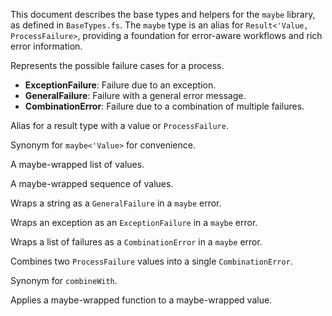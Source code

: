 <!-- (dl
(section-meta
    (title Base Types API)
)
) -->

<!-- (dl (# Overview)) -->

This document describes the base types and helpers for the `maybe` library, as defined in `BaseTypes.fs`. The `maybe` type is an alias for `Result<'Value, ProcessFailure>`, providing a foundation for error-aware workflows and rich error information.

<!-- (dl (# Types)) -->

<!-- (dl (## ProcessFailure)) -->
Represents the possible failure cases for a process.
- **ExceptionFailure**: Failure due to an exception.
- **GeneralFailure**: Failure with a general error message.
- **CombinationError**: Failure due to a combination of multiple failures.

<!-- (dl (## maybe<'Value>)) -->
Alias for a result type with a value or `ProcessFailure`.

<!-- (dl (## Maybe<'Value>)) -->
Synonym for `maybe<'Value>` for convenience.

<!-- (dl (## mlist<'Value>)) -->
A maybe-wrapped list of values.

<!-- (dl (## mseq<'Value>)) -->
A maybe-wrapped sequence of values.

<!-- (dl (# Helpers)) -->

<!-- (dl (## asGeneralFailure)) -->
Wraps a string as a `GeneralFailure` in a `maybe` error.

<!-- (dl (## asExceptionFailure)) -->
Wraps an exception as an `ExceptionFailure` in a `maybe` error.

<!-- (dl (## asCombinationFailure)) -->
Wraps a list of failures as a `CombinationError` in a `maybe` error.

<!-- (dl (## combineWith)) -->
Combines two `ProcessFailure` values into a single `CombinationError`.

<!-- (dl (## asFailureCombinedWith)) -->
Synonym for `combineWith`.

<!-- (dl (## apply)) -->
Applies a maybe-wrapped function to a maybe-wrapped value.
